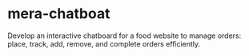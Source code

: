 # mera-chatboat
Develop an interactive chatboard for a food website to manage orders: place, track, add, remove, and complete orders efficiently.
